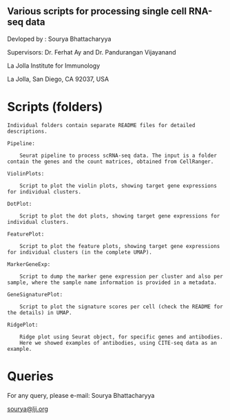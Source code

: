 
Various scripts for processing single cell RNA-seq data
-----------------------------------------------------

Devloped by : Sourya Bhattacharyya

Supervisors: Dr. Ferhat Ay and Dr. Pandurangan Vijayanand

La Jolla Institute for Immunology

La Jolla, San Diego, CA 92037, USA


Scripts (folders)
==================

	Individual folders contain separate README files for detailed descriptions.

	Pipeline:

		Seurat pipeline to process scRNA-seq data. The input is a folder contain the genes and the count matrices, obtained from CellRanger.

	ViolinPlots:

		Script to plot the violin plots, showing target gene expressions for individual clusters.

	DotPlot:

		Script to plot the dot plots, showing target gene expressions for individual clusters.

	FeaturePlot:

		Script to plot the feature plots, showing target gene expressions for individual clusters (in the complete UMAP).

	MarkerGeneExp:

		Script to dump the marker gene expression per cluster and also per sample, where the sample name information is provided in a metadata.

	GeneSignaturePlot:

		Script to plot the signature scores per cell (check the README for the details) in UMAP.

	RidgePlot:

		Ridge plot using Seurat object, for specific genes and antibodies.
		Here we showed examples of antibodies, using CITE-seq data as an example.



Queries
=======

For any query, please e-mail:
Sourya Bhattacharyya

sourya@lji.org
